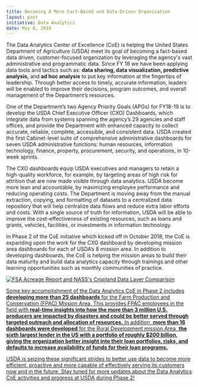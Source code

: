 ```yaml
---
title: Becoming A More Fact-Based and Data-Driven Organization
layout: post
initiative: Data Analytics
date: May 8, 2019
---
```


The Data Analytics Center of Excellence (CoE) is helping the United States Department of Agriculture (USDA) meet its goal of becoming a fact-based data driven, customer-focused organization by leveraging the agency's vast administrative and programmatic data. Since FY 18 we have been applying data tools and tactics such as: **data sharing, data visualization, predictive analysis,** and <b>ad hoc analysis</b> to put key information at the fingertips of leadership. Through better access to timely, accurate information, leaders will be enabled to improve their decisions, program outcomes, and overall management of the Department’s resources. 

One of the Department’s two Agency Priority Goals (APGs) for FY18-19 is to develop the USDA Chief Executive Officer (CXO) Dashboards, which integrate data from systems spanning the agency’s 29 agencies and staff offices, and provide the Department with enhanced capacity to collect accurate, reliable, complete, accessible, and consistent data. USDA created the first Cabinet-level suite of comprehensive administrative dashboards for seven USDA administrative functions: human resources, information technology, finance, property, procurement, security, and operations, in 10-week sprints.

The CXO dashboards equip USDA executives and managers to retain a high-quality workforce, for example, by targeting areas of high risk for attrition that are now made visible through data analytics. USDA become more lean and accountable, by maximizing employee performance and reducing operating costs. The Department is moving away from the manual extraction, copying, and formatting of datasets to a centralized data repository that will help centralize data flows and reduce extra labor efforts and costs. With a single source of truth for information, USDA will be able to improve the cost-effectiveness of existing resources, such as loans and grants, vehicles, facilities, or investments in information technology.

In Phase 2 of the CoE initiative which kicked off in October 2018, the CoE is expanding upon the work for the CXO dashboard by developing mission area dashboards for each of USDA’s 8 mission area. In addition to developing dashboards, the CoE is helping the mission areas to build their data maturity and build data analytics capacity through trainings and other learning opportunities such as monthly communities of practice.

<a href="{{site.baseurl}}/images/FSA-CDL-Comparison.png" target="_blank" rel="noopener noreferrer">
<img src="{{site.baseurl}}/images/FSA-CDL-Comparison.png" alt="FSA Acreage Report and NASS's Cropland Data Layer Comparison">

Some key accomplishment of the Data Analytics CoE in Phase 2 includes **developing more than 25 dashboards** for the Farm Production and Conservation (FPAC) Mission Area. This provides FPAC employees in the field with **real-time insights into how the more than 3 million U.S. producers are impacted by disasters and could be better served through targeted outreach and allocation of resources.** In addition, **more than 16 dashboards were developed** for the Rural Development mission Area, **the sixth largest lender in the US with a portfolio of roughly $200 billion, giving the organization better insight into their loan portfolios, risks, and defaults to increase availability of funds for their loan programs.**

USDA is seizing these significant strides to better use data to become more efficient, proactive and more capable of effectively serving its customers now and in the future. Stay tuned for more updates about the Data Analytics CoE activities and progress at USDA during Phase 2! 
